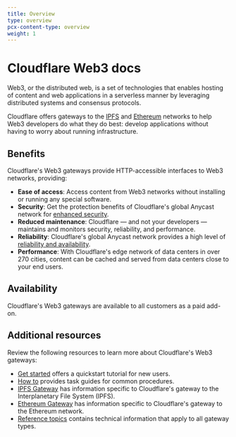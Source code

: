 ```yaml
---
title: Overview
type: overview
pcx-content-type: overview
weight: 1
---
```


# Cloudflare Web3 docs

Web3, or the distributed web, is a set of technologies that enables hosting of content and web applications in a serverless manner by leveraging distributed systems and consensus protocols.

Cloudflare offers gateways to the [IPFS](/web3/ipfs-gateway/) and [Ethereum](/web3/ethereum-gateway/) networks to help Web3 developers do what they do best: develop applications without having to worry about running infrastructure.

## Benefits

Cloudflare's Web3 gateways provide HTTP-accessible interfaces to Web3 networks, providing:

- **Ease of access**: Access content from Web3 networks without installing or running any special software.
- **Security**: Get the protection benefits of Cloudflare's global Anycast network for [enhanced security](https://blog.cloudflare.com/cloudflare-thwarts-17-2m-rps-ddos-attack-the-largest-ever-reported/).
- **Reduced maintenance**: Cloudflare — and not your developers — maintains and monitors security, reliability, and performance.
- **Reliability**: Cloudflare's global Anycast network provides a high level of [reliability and availability](https://www.cloudflare.com/network/).
- **Performance**: With Cloudflare's edge network of data centers in over 270 cities, content can be cached and served from data centers close to your end users.  

## Availability

Cloudflare's Web3 gateways are available to all customers as a paid add-on.

## Additional resources

Review the following resources to learn more about Cloudflare's Web3 gateways:

- [Get started](/web3/get-started/) offers a quickstart tutorial for new users.
- [How to](/web3/how-to/) provides task guides for common procedures.
- [IPFS Gateway](/web3/ipfs-gateway/) has information specific to Cloudflare's gateway to the Interplanetary File System (IPFS).
- [Ethereum Gateway](/web3/ethereum-gateway/) has information specific to Cloudflare's gateway to the Ethereum network.
- [Reference topics](/web3/reference/) contains technical information that apply to all gateway types.